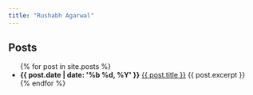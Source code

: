 ```yaml
---
title: "Rushabh Agarwal"
---
```

<!-- <iframe src="http://localhost:3000/"></iframe> -->
## Posts

<ul class="post-list">
  {% for post in site.posts %}
    <li>
      <span><strong>{{ post.date | date: '%b %d, %Y' }}</strong></span>
      <a class="post-item" href="{{ post.url }}">{{ post.title }}</a>
      {{ post.excerpt }}
    </li>
  {% endfor %}
</ul>

